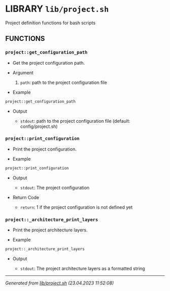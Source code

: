 # LIBRARY `lib/project.sh`

Project definition functions for bash scripts

## FUNCTIONS

### `project::get_configuration_path`

* Get the project configuration path.

* Argument

  1. `path`: path to the project configuration file

* Example

```bash
project::get_configuration_path
```

* Output

  * `stdout`: path to the project configuration file (default: config/project.sh)

### `project::print_configuration`

* Print the project configuration.

* Example

```bash
project::print_configuration
```

* Output

  * `stdout`: The project configuration

* Return Code

  * `return`: 1 if the project configuration is not defined yet

### `project::_architecture_print_layers`

* Print the project architecture layers.

* Example

```bash
project::_architecture_print_layers
```

* Output

  * `stdout`: The project architecture layers as a formatted string

---------------------------------------
*Generated from [lib/project.sh](../../lib/project.sh) (23.04.2023 11:52:08)*
